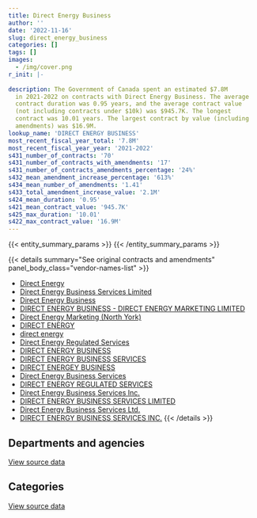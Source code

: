 ```yaml
---
title: Direct Energy Business
author: ''
date: '2022-11-16'
slug: direct_energy_business
categories: []
tags: []
images:
  - /img/cover.png
r_init: |-
  
description: The Government of Canada spent an estimated $7.8M
  in 2021-2022 on contracts with Direct Energy Business. The average
  contract duration was 0.95 years, and the average contract value
  (not including contracts under $10k) was $945.7K. The longest
  contract was 10.01 years. The largest contract by value (including
  amendments) was $16.9M.
lookup_name: 'DIRECT ENERGY BUSINESS'
most_recent_fiscal_year_total: '7.8M'
most_recent_fiscal_year_year: '2021-2022'
s431_number_of_contracts: '70'
s431_number_of_contracts_with_amendments: '17'
s431_number_of_contracts_amendments_percentage: '24%'
s432_mean_amendment_increase_percentage: '613%'
s434_mean_number_of_amendments: '1.41'
s433_total_amendment_increase_value: '2.1M'
s424_mean_duration: '0.95'
s421_mean_contract_value: '945.7K'
s425_max_duration: '10.01'
s422_max_contract_value: '16.9M'
---
```


<script src="/rmarkdown-libs/htmlwidgets/htmlwidgets.js"></script>
<link href="/rmarkdown-libs/datatables-css/datatables-crosstalk.css" rel="stylesheet" />
<script src="/rmarkdown-libs/datatables-binding/datatables.js"></script>
<script src="/rmarkdown-libs/jquery/jquery-3.6.0.min.js"></script>
<link href="/rmarkdown-libs/dt-core-bootstrap/css/dataTables.bootstrap.min.css" rel="stylesheet" />
<link href="/rmarkdown-libs/dt-core-bootstrap/css/dataTables.bootstrap.extra.css" rel="stylesheet" />
<script src="/rmarkdown-libs/dt-core-bootstrap/js/jquery.dataTables.min.js"></script>
<script src="/rmarkdown-libs/dt-core-bootstrap/js/dataTables.bootstrap.min.js"></script>
<link href="/rmarkdown-libs/crosstalk/css/crosstalk.min.css" rel="stylesheet" />
<script src="/rmarkdown-libs/crosstalk/js/crosstalk.min.js"></script>
<script src="/rmarkdown-libs/htmlwidgets/htmlwidgets.js"></script>
<link href="/rmarkdown-libs/datatables-css/datatables-crosstalk.css" rel="stylesheet" />
<script src="/rmarkdown-libs/datatables-binding/datatables.js"></script>
<script src="/rmarkdown-libs/jquery/jquery-3.6.0.min.js"></script>
<link href="/rmarkdown-libs/dt-core-bootstrap/css/dataTables.bootstrap.min.css" rel="stylesheet" />
<link href="/rmarkdown-libs/dt-core-bootstrap/css/dataTables.bootstrap.extra.css" rel="stylesheet" />
<script src="/rmarkdown-libs/dt-core-bootstrap/js/jquery.dataTables.min.js"></script>
<script src="/rmarkdown-libs/dt-core-bootstrap/js/dataTables.bootstrap.min.js"></script>
<link href="/rmarkdown-libs/crosstalk/css/crosstalk.min.css" rel="stylesheet" />
<script src="/rmarkdown-libs/crosstalk/js/crosstalk.min.js"></script>

{{< entity_summary_params >}}
{{< /entity_summary_params >}}

{{< details summary="See original contracts and amendments" panel_body_class="vendor-names-list" >}}
- [Direct Energy](https://search.open.canada.ca/en/ct/?sort=contract_value_f%20desc&page=1&search_text=%22Direct%20Energy%22)
- [Direct Energy Business Services Limited](https://search.open.canada.ca/en/ct/?sort=contract_value_f%20desc&page=1&search_text=%22Direct%20Energy%20Business%20Services%20Limited%22)
- [Direct Energy Business](https://search.open.canada.ca/en/ct/?sort=contract_value_f%20desc&page=1&search_text=%22Direct%20Energy%20Business%22)
- [DIRECT ENERGY BUSINESS - DIRECT ENERGY MARKETING LIMITED](https://search.open.canada.ca/en/ct/?sort=contract_value_f%20desc&page=1&search_text=%22DIRECT%20ENERGY%20BUSINESS%20-%20DIRECT%20ENERGY%20MARKETING%20LIMITED%22)
- [Direct Energy Marketing (North York)](https://search.open.canada.ca/en/ct/?sort=contract_value_f%20desc&page=1&search_text=%22Direct%20Energy%20Marketing%20%28North%20York%29%22)
- [DIRECT ENERGY](https://search.open.canada.ca/en/ct/?sort=contract_value_f%20desc&page=1&search_text=%22DIRECT%20ENERGY%22)
- [direct energy](https://search.open.canada.ca/en/ct/?sort=contract_value_f%20desc&page=1&search_text=%22direct%20energy%22)
- [Direct Energy Regulated Services](https://search.open.canada.ca/en/ct/?sort=contract_value_f%20desc&page=1&search_text=%22Direct%20Energy%20Regulated%20Services%22)
- [DIRECT ENERGY BUSINESS](https://search.open.canada.ca/en/ct/?sort=contract_value_f%20desc&page=1&search_text=%22DIRECT%20ENERGY%20BUSINESS%22)
- [DIRECT ENERGY BUSINESS SERVICES](https://search.open.canada.ca/en/ct/?sort=contract_value_f%20desc&page=1&search_text=%22DIRECT%20ENERGY%20BUSINESS%20SERVICES%22)
- [DIRECT ENERGEY BUSINESS](https://search.open.canada.ca/en/ct/?sort=contract_value_f%20desc&page=1&search_text=%22DIRECT%20ENERGEY%20BUSINESS%22)
- [Direct Energy Business Services](https://search.open.canada.ca/en/ct/?sort=contract_value_f%20desc&page=1&search_text=%22Direct%20Energy%20Business%20Services%22)
- [DIRECT ENERGY REGULATED SERVICES](https://search.open.canada.ca/en/ct/?sort=contract_value_f%20desc&page=1&search_text=%22DIRECT%20ENERGY%20REGULATED%20SERVICES%22)
- [Direct Energy Business Services Inc.](https://search.open.canada.ca/en/ct/?sort=contract_value_f%20desc&page=1&search_text=%22Direct%20Energy%20Business%20Services%20Inc.%22)
- [DIRECT ENERGY BUSINESS SERVICES LIMITED](https://search.open.canada.ca/en/ct/?sort=contract_value_f%20desc&page=1&search_text=%22DIRECT%20ENERGY%20BUSINESS%20SERVICES%20LIMITED%22)
- [Direct Energy Business Services Ltd.](https://search.open.canada.ca/en/ct/?sort=contract_value_f%20desc&page=1&search_text=%22Direct%20Energy%20Business%20Services%20Ltd.%22)
- [DIRECT ENERGY BUSINESS SERVICES INC.](https://search.open.canada.ca/en/ct/?sort=contract_value_f%20desc&page=1&search_text=%22DIRECT%20ENERGY%20BUSINESS%20SERVICES%20INC.%22)
{{< /details >}}

## Departments and agencies

<div id="htmlwidget-1" style="width:100%;height:auto;" class="datatables html-widget"></div>
<script type="application/json" data-for="htmlwidget-1">{"x":{"style":"bootstrap","filter":"none","vertical":false,"data":[["<a href=\"/departments/dnd-mdn/\">National Defence<\/a>","<a href=\"/departments/pwgsc-tpsgc/\">Public Services and Procurement Canada<\/a>"],[6007994.92,170461.08],[11582283.38,170928.1],[7440452.66,170461.08],[7611417.18,153507.03]],"container":"<table class=\"table table-striped table-hover row-border order-column display\">\n  <thead>\n    <tr>\n      <th>Department<\/th>\n      <th>2018-2019<\/th>\n      <th>2019-2020<\/th>\n      <th>2020-2021<\/th>\n      <th>2021-2022<\/th>\n    <\/tr>\n  <\/thead>\n<\/table>","options":{"order":[[4,"desc"]],"pageLength":10,"autoWidth":true,"columnDefs":[{"targets":1,"render":"function(data, type, row, meta) {\n    return type !== 'display' ? data : DTWidget.formatCurrency(data, \"$\", 2, 3, \",\", \".\", true, null);\n  }"},{"targets":2,"render":"function(data, type, row, meta) {\n    return type !== 'display' ? data : DTWidget.formatCurrency(data, \"$\", 2, 3, \",\", \".\", true, null);\n  }"},{"targets":3,"render":"function(data, type, row, meta) {\n    return type !== 'display' ? data : DTWidget.formatCurrency(data, \"$\", 2, 3, \",\", \".\", true, null);\n  }"},{"targets":4,"render":"function(data, type, row, meta) {\n    return type !== 'display' ? data : DTWidget.formatCurrency(data, \"$\", 2, 3, \",\", \".\", true, null);\n  }"},{"width":"16%","targets":[1,2,3,4]},{"className":"dt-right","targets":[1,2,3,4]}],"orderClasses":false}},"evals":["options.columnDefs.0.render","options.columnDefs.1.render","options.columnDefs.2.render","options.columnDefs.3.render"],"jsHooks":[]}</script>
<p class="text-right">
<a href="https://github.com/GoC-Spending/contracts-data/tree/main/data/out/vendors/direct_energy_business/summary_by_fiscal_year_by_department.csv" class="source-data-link btn btn-link">View source data</a>
</p>

## Categories

<div id="htmlwidget-2" style="width:100%;height:auto;" class="datatables html-widget"></div>
<script type="application/json" data-for="htmlwidget-2">{"x":{"style":"bootstrap","filter":"none","vertical":false,"data":[["<a href=\"/categories/facilities_and_construction/\">Facilities and construction<\/a>"],[6178456],[11753211.48],[7610913.74],[7764924.21]],"container":"<table class=\"table table-striped table-hover row-border order-column display\">\n  <thead>\n    <tr>\n      <th>Category<\/th>\n      <th>2018-2019<\/th>\n      <th>2019-2020<\/th>\n      <th>2020-2021<\/th>\n      <th>2021-2022<\/th>\n    <\/tr>\n  <\/thead>\n<\/table>","options":{"order":[[4,"desc"]],"dom":"t","pageLength":30,"autoWidth":true,"columnDefs":[{"targets":1,"render":"function(data, type, row, meta) {\n    return type !== 'display' ? data : DTWidget.formatCurrency(data, \"$\", 2, 3, \",\", \".\", true, null);\n  }"},{"targets":2,"render":"function(data, type, row, meta) {\n    return type !== 'display' ? data : DTWidget.formatCurrency(data, \"$\", 2, 3, \",\", \".\", true, null);\n  }"},{"targets":3,"render":"function(data, type, row, meta) {\n    return type !== 'display' ? data : DTWidget.formatCurrency(data, \"$\", 2, 3, \",\", \".\", true, null);\n  }"},{"targets":4,"render":"function(data, type, row, meta) {\n    return type !== 'display' ? data : DTWidget.formatCurrency(data, \"$\", 2, 3, \",\", \".\", true, null);\n  }"},{"width":"16%","targets":[1,2,3,4]},{"className":"dt-right","targets":[1,2,3,4]}],"orderClasses":false,"lengthMenu":[10,25,30,50,100]}},"evals":["options.columnDefs.0.render","options.columnDefs.1.render","options.columnDefs.2.render","options.columnDefs.3.render"],"jsHooks":[]}</script>
<p class="text-right">
<a href="https://github.com/GoC-Spending/contracts-data/tree/main/data/out/vendors/direct_energy_business/summary_by_fiscal_year_by_category.csv" class="source-data-link btn btn-link">View source data</a>
</p>
